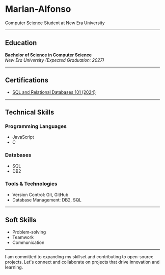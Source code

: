 # Marlan-Alfonso
Computer Science Student at New Era University

---

## Education

**Bachelor of Science in Computer Science**  
_New Era University (Expected Graduation: 2027)_

---

## Certifications

- [SQL and Relational Databases 101 (2024)](https://courses.cognitiveclass.ai/certificates/015efcac66f849d794c9f40a3ecd1dac)

---

## Technical Skills

### Programming Languages
- JavaScript
- C

### Databases
- SQL
- DB2

### Tools & Technologies
- Version Control: Git, GitHub
- Database Management: DB2, SQL

---

## Soft Skills
- Problem-solving
- Teamwork
- Communication

---

I am committed to expanding my skillset and contributing to open-source projects. Let's connect and collaborate on projects that drive innovation and learning.
